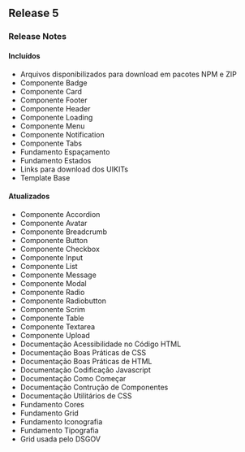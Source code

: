 ## Release 5

### Release Notes

#### Incluídos

-   Arquivos disponibilizados para download em pacotes NPM e ZIP
-   Componente Badge
-   Componente Card
-   Componente Footer
-   Componente Header
-   Componente Loading
-   Componente Menu
-   Componente Notification
-   Componente Tabs
-   Fundamento Espaçamento
-   Fundamento Estados
-   Links para download dos UIKITs
-   Template Base

#### Atualizados

-   Componente Accordion
-   Componente Avatar
-   Componente Breadcrumb
-   Componente Button
-   Componente Checkbox
-   Componente Input
-   Componente List
-   Componente Message
-   Componente Modal
-   Componente Radio
-   Componente Radiobutton
-   Componente Scrim
-   Componente Table
-   Componente Textarea
-   Componente Upload
-   Documentação Acessibilidade no Código HTML
-   Documentação Boas Práticas de CSS
-   Documentação Boas Práticas de HTML
-   Documentação Codificação Javascript
-   Documentação Como Começar
-   Documentação Contrução de Componentes
-   Documentação Utilitários de CSS
-   Fundamento Cores
-   Fundamento Grid
-   Fundamento Iconografia
-   Fundamento Tipografia
-   Grid usada pelo DSGOV

